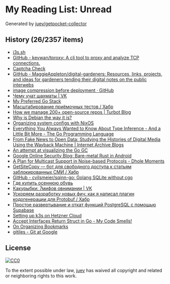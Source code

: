 # My Reading List: Unread

Generated by [juev/getpocket-collector](https://github.com/juev/getpocket-collector)

## History (26/2357 items)

- [j3s.sh](https://j3s.sh/thought/shell-tip-print-json-with-printf.html)
- [GitHub - kevwan/tproxy: A cli tool to proxy and analyze TCP connections.](https://github.com/kevwan/tproxy)
- [Captcha Check](https://www.dreamwidth.org/captcha)
- [GitHub - MaggieAppleton/digital-gardeners: Resources, links, projects, and ideas for gardeners tending their digital notes on the public interwebs](https://github.com/MaggieAppleton/digital-gardeners)
- [image compression before deployment · GitHub](https://gist.github.com/twhite96/3985bf2d68eb0a6c9aedbacdb13600c2)
- [Чему учат шахматы | VK](https://m.vk.com/@theoryandpractice-preview-1752582705-1906564516)
- [My Preferred Go Stack](https://jtarchie.com/posts/2023-09-30-my-preferred-go-stack)
- [Масштабирование приёмочных тестов / Хабр](https://habr.com/ru/articles/765996/)
- [How we manage 200+ open-source repos | Turbot Blog](https://turbot.com/blog/2023/10/repo-management)
- [Why is Debian the way it is?](https://blog.liw.fi/posts/2023/debian-reasons/)
- [Organizing system configs with NixOS](https://johns.codes/blog/organizing-system-configs-with-nixos)
- [Everything You Always Wanted to Know About Type Inference - And a Little Bit More - The Go Programming Language](https://go.dev/blog/type-inference)
- [From Fake News to Open Data: Studying the Histories of Digital Media Using the Wayback Machine | Internet Archive Blogs](https://blog.archive.org/2023/10/09/from-fake-news-to-open-data-studying-the-histories-of-digital-media-using-the-wayback-machine/)
- [An attempt at visualizing the Go GC](https://www.aadhav.me/posts/visualizing-the-go-gc)
- [Google Online Security Blog: Bare-metal Rust in Android](https://security.googleblog.com/2023/10/bare-metal-rust-in-android.html)
- [A Plan for Multicast Support in Noise-based Protocols - Dhole Moments](https://soatok.blog/2023/10/10/a-plan-for-multicast-support-in-noise-based-protocols/)
- [GetSiteCopy — бот для свободного доступа к статьям заблокированных СМИ / Хабр](https://habr.com/ru/companies/privacyaccelerator/articles/766296/)
- [GitHub - cvilsmeier/sqinn-go: Golang SQLite without cgo](https://github.com/cvilsmeier/sqinn-go)
- [Где купить осеннюю обувь](https://journal.tinkoff.ru/autumn-boots/)
- [Какурыбки: 7мифов овнимании | VK](https://m.vk.com/@theoryandpractice-preview-1752582705-1167122477)
- [Ускоряем разработку новых фич: как я написал плагин кодогенерации для Protobuf / Хабр](https://habr.com/ru/companies/yandex_praktikum/articles/765568/)
- [Простое развертывание и откат функций PostgreSQL с помощью Supabase](https://dev-gang.ru/article/prostoe-razvertyvanie-i-otkat-funkcii-postgresql-s-pomosczu-supabase-ajwk6zqlek/)
- [Setting up k3s on Hetzner Cloud](https://ellie.wtf/notes/hetzner-k3s)
- [Accept Interfaces Return Struct in Go - My Code Smells!](https://mycodesmells.com/post/accept-interfaces-return-struct-in-go)
- [On Organizing Bookmarks](https://joshleeb.com/posts/organizing-bookmarks.html)
- [gitiles - Git at Google](https://gerrit.googlesource.com/gitiles)

## License

[![CC0](https://mirrors.creativecommons.org/presskit/buttons/88x31/svg/cc-zero.svg)](https://creativecommons.org/publicdomain/zero/1.0/)

To the extent possible under law, [juev](https://github.com/juev) has waived all copyright and related or neighboring rights to this work.
